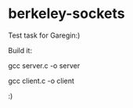 # berkeley-sockets
Test task for Garegin:)

Build it:

gcc server.c -o server

gcc client.c -o client

:)
